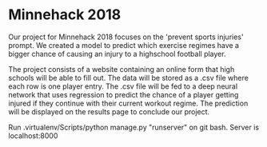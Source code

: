 # Minnehack 2018
Our project for Minnehack 2018 focuses on the 'prevent sports injuries' prompt. We created a model to predict which exercise regimes have a bigger chance of causing an injury to a highschool football player.

The project consists of a website containing an online form that high schools will be able to fill out. The data will be stored as a .csv file where each row is one player entry. The .csv file will be fed to a deep neural network that uses regression to predict the chance of a player getting injured if they continue with their current workout regime. The prediction will be displayed on the results page to conclude our project.

Run .virtualenv/Scripts/python manage.py "runserver" on git bash. Server is localhost:8000
 